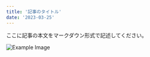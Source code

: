 ```yaml
---
title: '記事のタイトル'
date: '2023-03-25'
---
```


ここに記事の本文をマークダウン形式で記述してください。


![Example Image](/images/ike.png)
